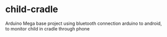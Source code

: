 # child-cradle
Arduino Mega base project using bluetooth connection arduino to android, to monitor child in cradle through phone

